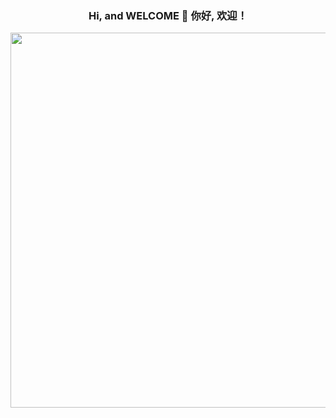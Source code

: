 
<h3 align="center">Hi, and WELCOME 👋 你好, 欢迎！</h3>

<p align="center">
  <a>
    <img id="logo" src="https://user-images.githubusercontent.com/50012514/117455910-3a111100-af7a-11eb-948c-a7888bab66e6.gif" width="600" />
</a>
</p>


<!--
**WatermelonXIGUAGUA/WatermelonXIGUAGUA** is a ✨ _special_ ✨ repository because its `README.md` (this file) appears on your GitHub profile.

Here are some ideas to get you started:

- 🔭 I’m currently working on ...
- 🌱 I’m currently learning ...
- 👯 I’m looking to collaborate on ...
- 🤔 I’m looking for help with ...
- 💬 Ask me about ...
- 📫 How to reach me: ...
- 😄 Pronouns: ...
- ⚡ Fun fact: ...
-->
